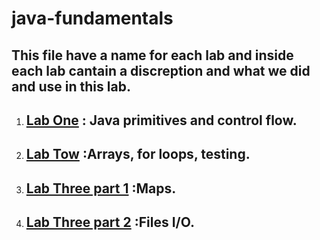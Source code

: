 # java-fundamentals
## This file have a name for each lab and inside each lab cantain a discreption and what we did and use in this lab.

1. ## [Lab One](basics/README.md) :  Java primitives and control flow.

2. ## [Lab Tow](basiclibrary/README.md) :Arrays, for loops, testing.

3. ## [Lab Three part 1](basiclibrary/README.md) :Maps.

4. ## [Lab Three part 2](linter1/README.md) :Files I/O.